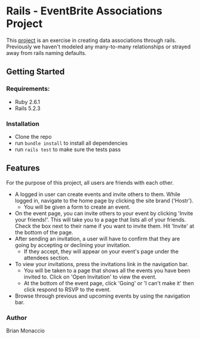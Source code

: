# Rails - EventBrite Associations Project

This [project](https://www.theodinproject.com/courses/ruby-on-rails/lessons/associations?ref=lnav) is an exercise in creating data associations through rails. Previously we haven't modeled any many-to-many relationships or strayed away from rails naming defaults.

## Getting Started

### Requirements:
- Ruby 2.6.1
- Rails 5.2.3

### Installation
- Clone the repo
- run `bundle install` to install all dependencies
- run `rails test` to make sure the tests pass

## Features

For the purpose of this project, all users are friends with each other.

- A logged in user can create events and invite others to them. While logged in, navigate to the home page by clicking the site brand ('Hostr').
  - You will be given a form to create an event.
- On the event page, you can invite others to your event by clicking 'Invite your friends!'. This will take you to a page that lists all of your friends. Check the box next to their name if you want to invite them. Hit 'Invite' at the bottom of the page.
- After sending an invitation, a user will have to confirm that they are going by accepting or declining your invitation.
  - If they accept, they will appear on your event's page under the attendees section.
- To view your invitations, press the invitations link in the navigation bar.
  - You will be taken to a page that shows all the events you have been invited to. Click on 'Open Invitation' to view the event.
  - At the bottom of the event page, click 'Going' or 'I can't make it' then click respond to RSVP to the event.
- Browse through previous and upcoming events by using the navigation bar.
### Author

Brian Monaccio
